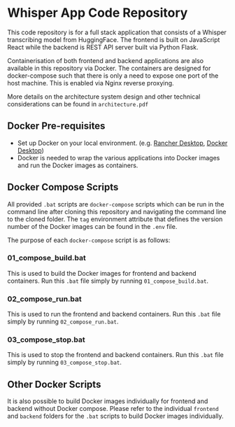 # Whisper App Code Repository 

This code repository is for a full stack application that consists of a Whisper transcribing model from HuggingFace. The frontend is built on JavaScript React while the backend is REST API server built via Python Flask. 

Containerisation of both frontend and backend applications are also available in this repository via Docker. The containers are designed for docker-compose such that there is only a need to expose one port of the host machine. This is enabled via Nginx reverse proxying.

More details on the architecture system design and other technical considerations can be found in `architecture.pdf`

## Docker Pre-requisites
- Set up Docker on your local environment. (e.g. [Rancher Desktop](https://docs.rancherdesktop.io/getting-started/installation/), [Docker Desktop](https://docs.docker.com/desktop/setup/install/windows-install/))
- Docker is needed to wrap the various applications into Docker images and run the Docker images as containers.

## Docker Compose Scripts
All provided `.bat` scripts are `docker-compose` scripts which can be run in the command line after cloning this repository and navigating the command line to the cloned folder. The `tag` environment attribute that defines the version number of the Docker images can be found in the `.env` file.

The purpose of each `docker-compose` script is as follows:

### 01_compose_build.bat
This is used to build the Docker images for frontend and backend containers. Run this `.bat` file simply by running `01_compose_build.bat`. 

### 02_compose_run.bat
This is used to run the frontend and backend containers. Run this `.bat` file simply by running `02_compose_run.bat`. 

### 03_compose_stop.bat
This is used to stop the frontend and backend containers. Run this `.bat` file simply by running `03_compose_stop.bat`. 

## Other Docker Scripts
It is also possible to build Docker images individually for frontend and backend without Docker compose. Please refer to the individual `frontend` and `backend` folders for the `.bat` scripts to build Docker images individually.
